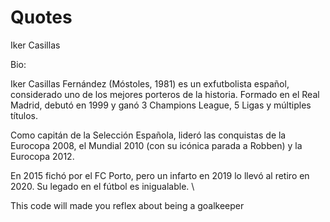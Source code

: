 # Quotes

Iker Casillas


Bio: 

Iker Casillas Fernández (Móstoles, 1981) es un exfutbolista español, considerado uno de los mejores porteros de la historia. Formado en el Real Madrid, debutó en 1999 y ganó 3 Champions League, 5 Ligas y múltiples títulos.

Como capitán de la Selección Española, lideró las conquistas de la Eurocopa 2008, el Mundial 2010 (con su icónica parada a Robben) y la Eurocopa 2012.

En 2015 fichó por el FC Porto, pero un infarto en 2019 lo llevó al retiro en 2020. Su legado en el fútbol es inigualable. \


This code will made you reflex about being a goalkeeper
